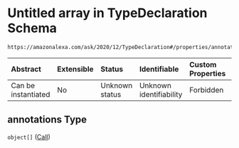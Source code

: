# Untitled array in TypeDeclaration Schema

```txt
https://amazonalexa.com/ask/2020/12/TypeDeclaration#/properties/annotations
```



| Abstract            | Extensible | Status         | Identifiable            | Custom Properties | Additional Properties | Access Restrictions | Defined In                                                                          |
| :------------------ | :--------- | :------------- | :---------------------- | :---------------- | :-------------------- | :------------------ | :---------------------------------------------------------------------------------- |
| Can be instantiated | No         | Unknown status | Unknown identifiability | Forbidden         | Allowed               | none                | [TypeDeclaration.json\*](../../schemas/TypeDeclaration.json "open original schema") |

## annotations Type

`object[]` ([Call](actiondeclaration-properties-annotations-call.md))
